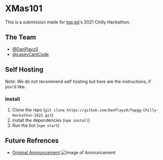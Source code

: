 # XMas101

This is a submission made for [top.gg](https://top.gg)'s 2021 Chilly Hackathon.

## The Team

- [@DanPlayz0](https://github.com/DanPlayz0)
- [@caseyCantCode](https://github.com/caseyCantCode)

## Self Hosting

Note: We do not recommend self hosting but here are the instructions, if you'd like.

### Install

1. Clone the repo (`git clone https://github.com/DanPlayz0/Topgg-Chilly-Hackathon-2021.git`)
2. Install the dependencies (`npm install`)
3. Run the bot (`npm start`)


## Future Refrences

- [Original Announcement](https://discord.com/channels/264445053596991498/285458046006591499/916404260621660260)
![Image of Announcement](https://discord.mx/2hgjNWwbfA.png)